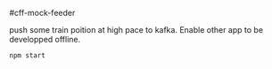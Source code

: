 #cff-mock-feeder

push some train poition at high pace to kafka. Enable other app to be developped offline.

    npm start